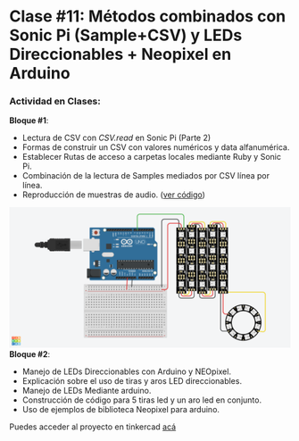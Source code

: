 # Clase #11: Métodos combinados con Sonic Pi (Sample+CSV) y LEDs Direccionables + Neopixel en Arduino

### Actividad en Clases:
**Bloque #1**:
- Lectura de CSV con *CSV.read* en Sonic Pi (Parte 2)
- Formas de construir un CSV con valores numéricos y data alfanumérica.
- Establecer Rutas de acceso a carpetas locales mediante Ruby y Sonic Pi.
- Combinación de la lectura de Samples mediados por CSV línea por línea.
- Reproducción de muestras de audio. ([ver código](samples_csv.rb))

![Esquemático usado en el bloque 2](neopixel.png)
**Bloque #2**:
- Manejo de LEDs Direccionables con Arduino y NEOpixel.
- Explicación sobre el uso de tiras y aros LED direccionables.
- Manejo de LEDs Mediante arduino.
- Construcción de código para 5 tiras led y un aro led en conjunto.
- Uso de ejemplos de biblioteca Neopixel para arduino.

Puedes acceder al proyecto en tinkercad [acá](https://www.tinkercad.com/things/cyYBmnOAEq0-shiny-stantia)
